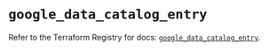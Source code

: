 # `google_data_catalog_entry`

Refer to the Terraform Registry for docs: [`google_data_catalog_entry`](https://registry.terraform.io/providers/hashicorp/google/6.19.0/docs/resources/data_catalog_entry).
